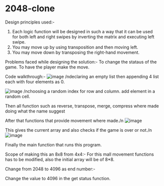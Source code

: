 # 2048-clone

Design principles used:-
1. Each logic function will be designed in such a way that it can be used for both left and right swipes by inverting the matrix and executing left swipe.
2. You may move up by using transposition and then moving left.
3. You may move down by transposing the right-hand movement.

Problems faced while designing the solution:-
To change the stataus of the game. To have the player make the move.

Code walkthrough:-
![image](https://user-images.githubusercontent.com/65595618/151183578-335711cf-0764-4751-be1a-c407cc9ac1ae.png)
/ndeclaring an empty list then
appending 4 list each with four
elements as 0.

![image](https://user-images.githubusercontent.com/65595618/151183841-f3794784-8a89-41c6-9561-9289ea7dd057.png)
/nchoosing a random index for row and column. add element in a random cell.

Then all function such as reverse, transpose, merge, compress where made doing what the name suggest

After that functions that provide movement where made./n
![image](https://user-images.githubusercontent.com/65595618/151185069-e821eeea-69f6-45d6-b90d-774cfef5eeac.png)

This gives the current array and also checks if the game is over or not./n
![image](https://user-images.githubusercontent.com/65595618/151185193-8df87175-c4e2-4439-9021-f42564544a2f.png)

Finally the main function that runs this program.

Scope of making this an 8x8 from 4x4:-
For this mall movement functions has to be modified, also the initial array will be of 8*8.

Change from 2048 to 4096 as end number:-

Change the value to 4096 in the get status function.
